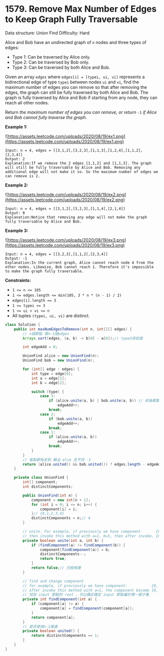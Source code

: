 # 1579. Remove Max Number of Edges to Keep Graph Fully Traversable

Data structure: Union Find
Difficulty: Hard

Alice and Bob have an undirected graph of `n` nodes and three types of edges:

- Type 1: Can be traversed by Alice only.
- Type 2: Can be traversed by Bob only.
- Type 3: Can be traversed by both Alice and Bob.

Given an array `edges` where `edges[i] = [typei, ui, vi]` represents a bidirectional edge of type `typei` between nodes `ui` and `vi`, find the maximum number of edges you can remove so that after removing the edges, the graph can still be fully traversed by both Alice and Bob. The graph is fully traversed by Alice and Bob if starting from any node, they can reach all other nodes.

Return *the maximum number of edges you can remove, or return* `-1` *if Alice and Bob cannot fully traverse the graph.*

**Example 1:**

![https://assets.leetcode.com/uploads/2020/08/19/ex1.png](https://assets.leetcode.com/uploads/2020/08/19/ex1.png)

```
Input: n = 4, edges = [[3,1,2],[3,2,3],[1,1,3],[1,2,4],[1,1,2],[2,3,4]]
Output: 2
Explanation:If we remove the 2 edges [1,1,2] and [1,1,3]. The graph will still be fully traversable by Alice and Bob. Removing any additional edge will not make it so. So the maximum number of edges we can remove is 2.

```

**Example 2:**

![https://assets.leetcode.com/uploads/2020/08/19/ex2.png](https://assets.leetcode.com/uploads/2020/08/19/ex2.png)

```
Input: n = 4, edges = [[3,1,2],[3,2,3],[1,1,4],[2,1,4]]
Output: 0
Explanation:Notice that removing any edge will not make the graph fully traversable by Alice and Bob.

```

**Example 3:**

![https://assets.leetcode.com/uploads/2020/08/19/ex3.png](https://assets.leetcode.com/uploads/2020/08/19/ex3.png)

```
Input: n = 4, edges = [[3,2,3],[1,1,2],[2,3,4]]
Output: -1
Explanation:In the current graph, Alice cannot reach node 4 from the other nodes. Likewise, Bob cannot reach 1. Therefore it's impossible to make the graph fully traversable.
```

**Constraints:**

- `1 <= n <= 105`
- `1 <= edges.length <= min(105, 3 * n * (n - 1) / 2)`
- `edges[i].length == 3`
- `1 <= typei <= 3`
- `1 <= ui < vi <= n`
- All tuples `(typei, ui, vi)` are distinct.

```java
class Solution {
    public int maxNumEdgesToRemove(int n, int[][] edges) {
        // n個節點 需n-1個edges
        Arrays.sort(edges, (a, b) -> b[0] - a[0]);// type3排前面

        int edgeAdd = 0;

        UnionFind alice = new UnionFind(n);
        UnionFind bob = new UnionFind(n);

        for (int[] edge : edges) {
            int type = edge[0];
            int a = edge[1];
            int b = edge[2];

            switch (type) {
                case 3:
                    if (alice.unite(a, b) | bob.unite(a, b)) // 前後都要計算 故用 |
                        edgeAdd++;
                    break;
                case 2:
                    if (bob.unite(a, b)) 
                        edgeAdd++;
                    break;
                case 1:
                    if (alice.unite(a, b)) 
                        edgeAdd++;
                    break;
            }
        }
        // 每點都有走到 輸出 else 走不完 -1
        return (alice.united() && bob.united()) ? edges.length - edgeAdd : -1;
    }

    private class UnionFind {
        int[] component;
        int distinctComponents;

        public UnionFind(int n) {
            component = new int[n + 1];
            for (int i = 0; i <= n; i++) {
                component[i] = i;
            }// {0,1,2,3,4}
            distinctComponents = n;// 4
        }

        // unite. For example, if previously we have component       {0, 4, 4, 4, 4, 6, 7, 7},
        // then invoke this method with a=1, b=5, then after invoke, {0, 4, 4, 4, 5, 7, 7, 7}
        private boolean unite(int a, int b) {
            if (findComponent(a) != findComponent(b)) {
                component[findComponent(a)] = b;
                distinctComponents--;
                return true;
            }
            return false;// 已經相連
        }

        // find and change component
        // for example, if previously we have component:           {0, 2, 3, 4, 4, 6, 7, 7}, then
        // after invoke this method with a=1, the component become {0, 4, 4, 4, 4, 6, 7, 7}
        // 找到 input 節點的 root ，可以藉此確定 input 節點屬於哪一個子集 
        private int findComponent(int a) {
            if (component[a] != a) {
                component[a] = findComponent(component[a]);
            }
            return component[a];
        }
        // 是否使用n-1條邊
        private boolean united() {
            return distinctComponents == 1;
        }
    }
}
```